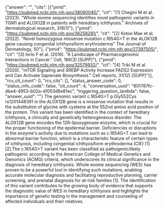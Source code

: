 {"answer": "", "cits": [{"pmid": "https://pubmed.ncbi.nlm.nih.gov/38060040/", "cit": "[1] Chegini M et al. (2023). \"Whole exome sequencing identifies novel pathogenic variants in TGM1 and ALOX12B in patients with hereditary ichthyosis.\" Archives of dermatological research, 316(1)"}, {"pmid": "https://pubmed.ncbi.nlm.nih.gov/36258281/", "cit": "[2] Kotoe Mae et al. (2022). \"Novel homozygous missense mutation c.1654G>T in the ALOX12B gene causing congenital ichthyosiform erythroderma\" The Journal of Dermatology, 50"}, {"pmid": "https://pubmed.ncbi.nlm.nih.gov/27397505/", "cit": "[3] Iorio F et al. (2016). \"A Landscape of Pharmacogenomic Interactions in Cancer.\" Cell, 166(3) [SUPP]"}, {"pmid": "https://pubmed.ncbi.nlm.nih.gov/32579932/", "cit": "[4] Triki M et al. (2020). \"mTOR Signaling and SREBP Activity Increase FADS2 Expression and Can Activate Sapienate Biosynthesis.\" Cell reports, 31(12) [SUPP]"}], "rcv_cit_count": 0, "rcv_cits": [], "status_answer_code": 0, "status_info_code": false, "cit_count": 4, "conversation_uuid": "801787fc-dbe4-4953-b02a-d1053d6e81ec", "triggering_question_lambda": false, "answer_uuid": ""}
The genomic variant c.1654G>T p.Gly552Cys rs1201448391 in the ALOX12B gene is a missense mutation that results in the substitution of glycine with cysteine at the 552nd amino acid position of the protein. This variant has been identified in the context of hereditary ichthyosis, a clinically and genetically heterogeneous disorder. The ALOX12B gene encodes the 12R-lipoxygenase enzyme, which is crucial for the proper functioning of the epidermal barrier. Deficiencies or disruptions in the enzyme's activity due to mutations such as c.1654G>T can lead to abnormal barrier function, which is a characteristic feature of certain types of ichthyosis, including congenital ichthyosiform erythroderma (CIE) [1][2].The c.1654G>T variant has been classified as pathogenic/likely pathogenic according to the American College of Medical Genetics and Genomics (ACMG) criteria, which underscores its clinical significance in the diagnosis of hereditary ichthyosis. Whole exome sequencing (WES) has proven to be a powerful tool in identifying such mutations, enabling accurate molecular diagnosis and facilitating reproductive planning, carrier screening, and prenatal diagnosis for at-risk families [1]. The identification of this variant contributes to the growing body of evidence that supports the diagnostic value of WES in hereditary ichthyosis and highlights the importance of genetic testing in the management and counseling of affected individuals and their relatives.